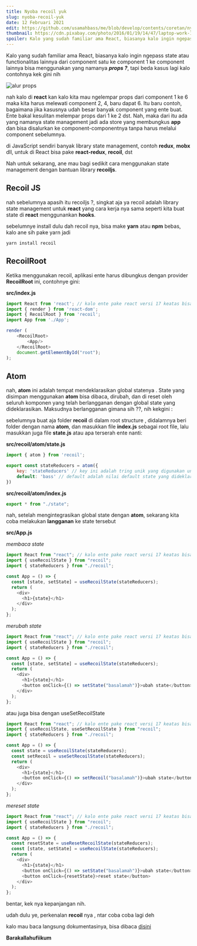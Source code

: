 ```yaml
---
title: Nyoba recoil yuk
slug: nyoba-recoil-yuk
date: 12 Februari 2021
edit: https://github.com/usamahbass/me/blob/develop/contents/coretan/nyoba-recoil-yuk.md
thumbnail: https://cdn.pixabay.com/photo/2016/01/19/14/47/laptop-work-1148958__340.jpg
spoiler: Kalo yang sudah familiar ama React, biasanya kalo ingin ngepass state atau functionalitas lainnya dari component satu ke component 1 ke component lainnya
---
```


Kalo yang sudah familiar ama React, biasanya kalo ingin ngepass state atau functionalitas lainnya dari component satu ke component 1 ke component lainnya bisa menggunakan yang namanya **_props ?_**, tapi beda kasus lagi kalo contohnya kek gini nih

![alur props](https://res.cloudinary.com/dvsffkyli/image/upload/v1612892839/MacBook_Pro_-_2_hycbvo.png)

nah kalo di **react** kan kalo kita mau ngelempar props dari component 1 ke 6 maka kita harus melewati component 2, 4, baru dapat 6. Itu baru contoh, bagaimana jika kasusnya udah besar banyak component yang ente buat. Ente bakal kesulitan melempar props dari 1 ke 2 dst. Nah, maka dari itu ada yang namanya state management jadi ada store yang membungkus **app** dan bisa disalurkan ke component-componentnya tanpa harus melalui component sebelumnya.

di JavaScript sendiri banyak library state management, contoh **redux**, **mobx** dll, untuk di React bisa pake **react-redux**, **recoil**, dst

Nah untuk sekarang, ane mau bagi sedikit cara menggunakan state management dengan bantuan library **recoiljs**.

## Recoil JS

nah sebelumnya apasih itu recoiljs ?, singkat aja ya recoil adalah library state management untuk **react** yang cara kerja nya sama seperti kita buat state di **react** menggunankan **hooks**.

sebelumnye install dulu dah recoil nya, bisa make **yarn** atau **npm** bebas,
kalo ane sih pake yarn jadi

    yarn install recoil

## RecoilRoot

Ketika menggunakan recoil, aplikasi ente harus dibungkus dengan provider **RecoilRoot** ini, contohnye gini:

**src/index.js**

```js
import React from 'react'; // kalo ente pake react versi 17 keatas bisa tidak melakukan ini ya
import { render } from 'react-dom';
import { RecoilRoot } from 'recoil';
import App from './App';

render (
	<RecoilRoot>
		<App/>
	</RecoilRoot>
	document.getElementById("root");
);
```

## Atom

nah, **atom** ini adalah tempat mendeklarasikan global statenya . State yang disimpan menggunakan **atom** bisa dibaca, dirubah, dan di reset oleh seluruh komponen yang telah berlangganan dengan global state yang dideklarasikan. Maksudnya berlangganan gimana sih ??, nih kekgini :

sebelumnya buat aja folder **recoil** di dalam root structure , didalamnya beri folder dengan nama **atom**, dan masukkan file **index.js** sebagai root file, lalu masukkan juga file **state.js** atau apa terserah ente nanti:

**src/recoil/atom/state.js**

```js
import { atom } from 'recoil';

export const stateReducers = atom({
	key: 'stateReducers' // key ini adalah tring unik yang digunakan untuk mengidentifikasi atom secara internal,
	default: 'bass' // default adalah nilai default state yang dideklarasikan
})
```

**src/recoil/atom/index.js**

```js
export * from "./state";
```

nah, setelah mengintegrasikan global state dengan **atom**, sekarang kita coba melakukan **langganan** ke state tersebut

**src/App.js**

_membaca state_

```js
import React from "react"; // kalo ente pake react versi 17 keatas bisa tidak melakukan ini ya
import { useRecoilState } from "recoil";
import { stateReducers } from "./recoil";

const App = () => {
  const [state, setState] = useRecoilState(stateReducers);
  return (
    <div>
      <h1>{state}</h1>
    </div>
  );
};
```

_merubah state_

```javascript
import React from "react"; // kalo ente pake react versi 17 keatas bisa tidak melakukan ini ya
import { useRecoilState } from "recoil";
import { stateReducers } from "./recoil";

const App = () => {
  const [state, setState] = useRecoilState(stateReducers);
  return (
    <div>
      <h1>{state}</h1>
      <button onClick={() => setState("basalamah")}>ubah state</button>
    </div>
  );
};
```

atau juga bisa dengan useSetRecoilState

```javascript
import React from "react"; // kalo ente pake react versi 17 keatas bisa tidak melakukan ini ya
import { useRecoilState, useSetRecoilState } from "recoil";
import { stateReducers } from "./recoil";

const App = () => {
  const state = useRecoilState(stateReducers);
  const setRecoil = useSetRecoilState(stateReducers);
  return (
    <div>
      <h1>{state}</h1>
      <button onClick={() => setRecoil("basalamah")}>ubah state</button>
    </div>
  );
};
```

_mereset state_

```js
import React from "react"; // kalo ente pake react versi 17 keatas bisa tidak melakukan ini ya
import { useRecoilState } from "recoil";
import { stateReducers } from "./recoil";

const App = () => {
  const resetState = useResetRecoilState(stateReducers);
  const [state, setState] = useRecoilState(stateReducers);
  return (
    <div>
      <h1>{state}</h1>
      <button onClick={() => setState("basalamah")}>ubah state</button>
      <button onClick={resetState}>reset state</button>
    </div>
  );
};
```

bentar, kek nya kepanjangan nih.

udah dulu ye, perkenalan **recoil** nya , ntar coba coba lagi deh

kalo mau baca langsung dokumentasinya, bisa dibaca [disini](https://recoiljs.org)

**Barakallahufiikum**
